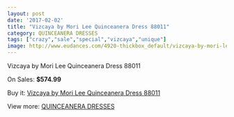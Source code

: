 ```yaml
---
layout: post
date: '2017-02-02'
title: "Vizcaya by Mori Lee Quinceanera Dress 88011"
category: QUINCEANERA DRESSES
tags: ["crazy","sale","special","vizcaya","unique"]
image: http://www.eudances.com/4920-thickbox_default/vizcaya-by-mori-lee-quinceanera-dress-88011.jpg
---
```

Vizcaya by Mori Lee Quinceanera Dress 88011

On Sales: **$574.99**
<a href="https://www.eudances.com/en/quinceanera-dresses/1657-vizcaya-by-mori-lee-quinceanera-dress-88011.html"><amp-img layout="responsive" width="600" height="600" src="//www.eudances.com/4920-thickbox_default/vizcaya-by-mori-lee-quinceanera-dress-88011.jpg" alt="Vizcaya by Mori Lee Quinceanera Dress 88011 0" /></a>
<a href="https://www.eudances.com/en/quinceanera-dresses/1657-vizcaya-by-mori-lee-quinceanera-dress-88011.html"><amp-img layout="responsive" width="600" height="600" src="//www.eudances.com/4923-thickbox_default/vizcaya-by-mori-lee-quinceanera-dress-88011.jpg" alt="Vizcaya by Mori Lee Quinceanera Dress 88011 1" /></a>
<a href="https://www.eudances.com/en/quinceanera-dresses/1657-vizcaya-by-mori-lee-quinceanera-dress-88011.html"><amp-img layout="responsive" width="600" height="600" src="//www.eudances.com/4922-thickbox_default/vizcaya-by-mori-lee-quinceanera-dress-88011.jpg" alt="Vizcaya by Mori Lee Quinceanera Dress 88011 2" /></a>
<a href="https://www.eudances.com/en/quinceanera-dresses/1657-vizcaya-by-mori-lee-quinceanera-dress-88011.html"><amp-img layout="responsive" width="600" height="600" src="//www.eudances.com/4921-thickbox_default/vizcaya-by-mori-lee-quinceanera-dress-88011.jpg" alt="Vizcaya by Mori Lee Quinceanera Dress 88011 3" /></a>

Buy it: [Vizcaya by Mori Lee Quinceanera Dress 88011](https://www.eudances.com/en/quinceanera-dresses/1657-vizcaya-by-mori-lee-quinceanera-dress-88011.html "Vizcaya by Mori Lee Quinceanera Dress 88011")

View more: [QUINCEANERA DRESSES](https://www.eudances.com/en/17-quinceanera-dresses "QUINCEANERA DRESSES")